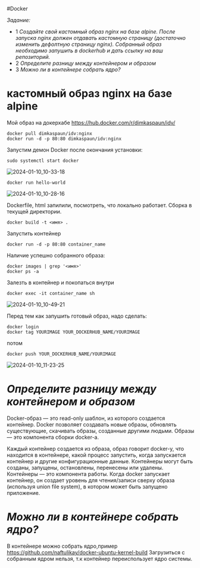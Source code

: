 #Docker

*Задание:*
* 1 *Создайте свой кастомный образ nginx на базе alpine. После запуска nginx должен отдавать кастомную страницу (достаточно изменить дефолтную страницу nginx). Собранный образ необходимо запушить в dockerhub и дать ссылку на ваш репозиторий.*
* 2 *Определите разницу между контейнером и образом*
* 3 *Можно ли в контейнере собрать ядро?*

# кастомный образ nginx на базе alpine

Мой образ на докерхабе
https://hub.docker.com/r/dimkaspaun/idv/
```
docker pull dimkaspaun/idv:nginx
docker run -d -p 80:80 dimkaspaun/idv:nginx
```
Запустим демон Docker после окончания установки:
```
sudo systemctl start docker
```
![2024-01-10_10-33-18](https://github.com/dimkaspaun/docker/assets/156161074/fa308dc3-6098-4ff2-aac4-aa6a344a3bee)

```
docker run hello-world
```
![2024-01-10_10-28-16](https://github.com/dimkaspaun/docker/assets/156161074/9437f224-ab47-47ec-8cbe-9829ec772348)

Dockerfile, html запилили, посмотреть, что локально работает.
Сборка в текущей директории. 
```
docker build -t <имя> .
```
Запустить контейнер 
```
docker run -d -p 80:80 container_name
```


Наличие успешно собранного образа:
```
docker images | grep '<имя>'
docker ps -a
```

Залезть в контейнер и покопаться внутри 
```
docker exec -it container_name sh
```
![2024-01-10_10-49-21](https://github.com/dimkaspaun/docker/assets/156161074/eee3c82f-3f7e-41d6-b653-521154db5631)


Перед тем как запушить готовый образ, надо сделать:
```
docker login
docker tag YOURIMAGE YOUR_DOCKERHUB_NAME/YOURIMAGE
```
потом
```
docker push YOUR_DOCKERHUB_NAME/YOURIMAGE
```
![2024-01-10_11-23-25](https://github.com/dimkaspaun/docker/assets/156161074/1a16b127-2fa0-4ad0-8ac2-26d1c4874a65)


# *Определите разницу между контейнером и образом*

   Docker-образ — это read-only шаблон, из которого создается контейнер. Docker позволяет создавать новые образы, обновлять существующие, скачивать образы, созданные другими людьми. Образы — это компонента сборки docker-а.
   
   Каждый контейнер создается из образа, образ говорит docker-у, что находится в контейнере, какой процесс запустить, когда запускается контейнер и другие конфигурационные данные. Контейнеры могут быть созданы, запущены, остановлены, перенесены или удалены. Контейнеры — это компонента работы. Когда docker запускает контейнер, он создает уровень для чтения/записи сверху образа (используя union file system), в котором может быть запущено приложение.

# *Можно ли в контейнере собрать ядро?*

В контейнере можно собрать ядро,пример https://github.com/naftulikay/docker-ubuntu-kernel-build
Загрузиться с собранным ядром нельзя, т.к контейнер переиспользует ядро системы.
